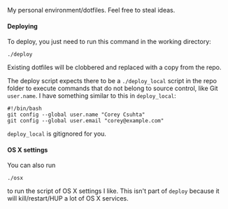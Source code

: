 My personal environment/dotfiles. Feel free to steal ideas.

#### Deploying

To deploy, you just need to run this command in the working directory:

    ./deploy

Existing dotfiles will be clobbered and replaced with a copy from the repo.

The deploy script expects there to be a `./deploy_local` script in the repo folder to
execute commands that do not belong to source control, like Git `user.name`. I have something similar to this in `deploy_local`:

    #!/bin/bash
    git config --global user.name "Corey Csuhta"
    git config --global user.email "corey@example.com"

`deploy_local` is gitignored for you.

#### OS X settings

You can also run

    ./osx

to run the script of OS X settings I like. This isn't part of `deploy` because it
will kill/restart/HUP a lot of OS X services.
